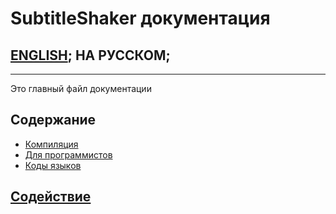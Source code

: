 # SubtitleShaker документация

## [ENGLISH](README.md); НА РУССКОМ;
<!---
full line:
[ENGLISH](README.md); [НА РУССКОМ](README.ru.md);
-->

---

Это главный файл документации

## Содержание
* [Компиляция](Compilation.ru.md)
* [Для программистов](For_programmers.ru.md)
* [Коды языков](Language_codes.ru.md)

## [Содействие](../CONTRIBUTING.ru.md)
